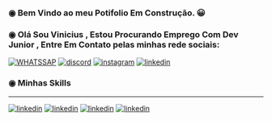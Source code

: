 ### ◉ Bem Vindo ao meu Potifolio Em Construção. 😀

### ◉ Olá Sou Vinicius , Estou Procurando Emprego Com Dev Junior , Entre Em Contato pelas minhas rede sociais:

[![WHATSSAP](https://img.shields.io/badge/WhatsApp-25D366?style=for-the-badge&logo=whatsapp&logoColor=white)](https://github.com/vinicius-rocha-oficial)
[![discord](https://img.shields.io/badge/Discord-7289DA?style=for-the-badge&logo=discord&logoColor=white)](https://github.com/vinicius-rocha-oficial)
[![instagram](https://img.shields.io/badge/Instagram-E4405F?style=for-the-badge&logo=instagram&logoColor=white)](https://github.com/vinicius-rocha-oficial)
[![linkedin](https://img.shields.io/badge/LinkedIn-0077B5?style=for-the-badge&logo=linkedin&logoColor=white)](https://github.com/vinicius-rocha-oficial)


### ◉ Minhas Skills 
__________________________________________________________________________________________________________________

[![linkedin](https://img.shields.io/badge/JavaScript-F7DF1E?style=for-the-badge&logo=javascript&logoColor=black)]()
[![linkedin](https://img.shields.io/badge/JavaScript-F7DF1E?style=for-the-badge&logo=javascript&logoColor=black)]()
[![linkedin](https://img.shields.io/badge/JavaScript-F7DF1E?style=for-the-badge&logo=javascript&logoColor=black)]()
[![linkedin](https://img.shields.io/badge/JavaScript-F7DF1E?style=for-the-badge&logo=javascript&logoColor=black)]()



<!--
**vinicius-rocha-oficial/vinicius-rocha-oficial** is a ✨ _special_ ✨ repository because its `README.md` (this file) appears on your GitHub profile.

Here are some ideas to get you started:

- 🔭 I’m currently working on ...
- 🌱 I’m currently learning ...
- 👯 I’m looking to collaborate on ...
- 🤔 I’m looking for help with ...
- 💬 Ask me about ...
- 📫 How to reach me: ...
- 😄 Pronouns: ...
- ⚡ Fun fact: ...
-->
